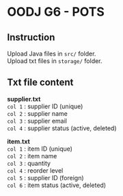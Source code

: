 # OODJ G6 - POTS
## Instruction
Upload Java files in `src/` folder.  
Upload txt files in `storage/` folder.  

## Txt file content
**supplier.txt**  
`col 1` : supplier ID (unique)  
`col 2` : supplier name   
`col 3` : supplier email  
`col 4` : supplier status (active, deleted)  

**item.txt**  
`col 1` : item ID (unique)  
`col 2` : item name   
`col 3` : quantity  
`col 4` : reorder level    
`col 5` : supplier ID (foreign)    
`col 6` : item status (active, deleted)  